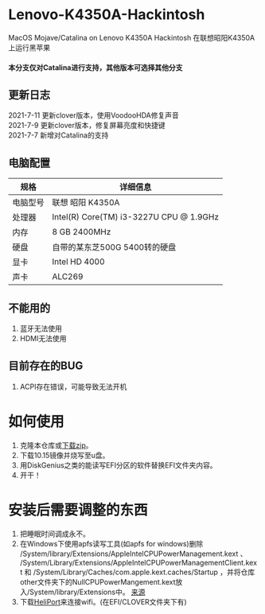 # Lenovo-K4350A-Hackintosh
MacOS Mojave/Catalina on Lenovo K4350A Hackintosh
在联想昭阳K4350A上运行黑苹果
#### 本分支仅对Catalina进行支持，其他版本可选择其他分支
## 更新日志
2021-7-11   更新clover版本，使用VoodooHDA修复声音  
2021-7-9    更新clover版本，修复屏幕亮度和快捷键  
2021-7-7    新增对Catalina的支持
## 电脑配置
| 规格     | 详细信息                                |
| -------- | --------------------------------------- |
| 电脑型号 | 联想 昭阳 K4350A                        |
| 处理器   | Intel(R) Core(TM) i3-3227U CPU @ 1.9GHz |
| 内存     | 8 GB  2400MHz                           |
| 硬盘     | 自带的某东芝500G 5400转的硬盘           |
| 显卡     | Intel HD 4000                           |
| 声卡     | ALC269                                  |
## 不能用的
1. 蓝牙无法使用
2. HDMI无法使用
## 目前存在的BUG
1. ACPI存在错误，可能导致无法开机
# 如何使用
1. 克隆本仓库或[下载zip](https://github.com/huangshi10492/Lenovo-K4350A-Hackintosh/archive/master.zip)。
2. 下载10.15镜像并烧写至u盘。
3. 用DiskGenius之类的能读写EFI分区的软件替换EFI文件夹内容。
4. 开干！
# 安装后需要调整的东西
1. 把睡眠时间调成永不。
2. 在Windows下使用apfs读写工具(如apfs for windows)删除 /System/library/Extensions/AppleIntelCPUPowerManagement.kext 、 /System/Library/Extensions/AppleIntelCPUPowerManagementClient.kext 和 /System/Library/Caches/com.apple.kext.caches/Startup ，并将仓库other文件夹下的NullCPUPowerMangement.kext放入/System/library/Extensions中。 [来源](https://blog.csdn.net/u010372981/article/details/81714524)
3. 下载[HeliPort](https://github.com/OpenIntelWireless/HeliPort/releases)来连接wifi。(在EFI/CLOVER文件夹下有)
